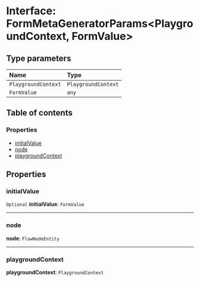 # Interface: FormMetaGeneratorParams\<PlaygroundContext, FormValue>

## Type parameters

| Name | Type |
| :------ | :------ |
| `PlaygroundContext` | `PlaygroundContext` |
| `FormValue` | `any` |

## Table of contents

### Properties

* [initialValue](/auto-docs/form-core/interfaces/FormMetaGeneratorParams.md#initialvalue)
* [node](/auto-docs/form-core/interfaces/FormMetaGeneratorParams.md#node)
* [playgroundContext](/auto-docs/form-core/interfaces/FormMetaGeneratorParams.md#playgroundcontext)

## Properties

### initialValue

`Optional` **initialValue**: `FormValue`

***

### node

**node**: `FlowNodeEntity`

***

### playgroundContext

**playgroundContext**: `PlaygroundContext`
